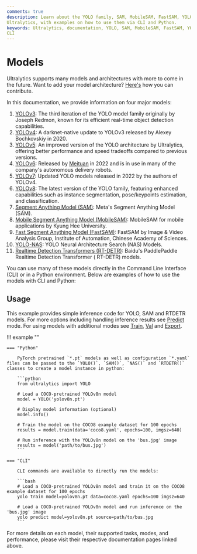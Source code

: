 ```yaml
---
comments: true
description: Learn about the YOLO family, SAM, MobileSAM, FastSAM, YOLO-NAS, and RT-DETR models supported by
Ultralytics, with examples on how to use them via CLI and Python.
keywords: Ultralytics, documentation, YOLO, SAM, MobileSAM, FastSAM, YOLO-NAS, RT-DETR, models, architectures, Python,
CLI
---
```


# Models

Ultralytics supports many models and architectures with more to come in the future. Want to add your model
architecture? [Here's](../help/contributing.md) how you can contribute.

In this documentation, we provide information on four major models:

1. [YOLOv3](./yolov3.md): The third iteration of the YOLO model family originally by Joseph Redmon, known for its
   efficient real-time object detection capabilities.
2. [YOLOv4](./yolov3.md): A darknet-native update to YOLOv3 released by Alexey Bochkovskiy in 2020.
3. [YOLOv5](./yolov5.md): An improved version of the YOLO architecture by Ultralytics, offering better performance and
   speed tradeoffs compared to previous versions.
4. [YOLOv6](./yolov6.md): Released by [Meituan](https://about.meituan.com/) in 2022 and is in use in many of the
   company's autonomous delivery robots.
5. [YOLOv7](./yolov7.md): Updated YOLO models released in 2022 by the authors of YOLOv4.
6. [YOLOv8](./yolov8.md): The latest version of the YOLO family, featuring enhanced capabilities such as instance
   segmentation, pose/keypoints estimation, and classification.
7. [Segment Anything Model (SAM)](./sam.md): Meta's Segment Anything Model (SAM).
8. [Mobile Segment Anything Model (MobileSAM)](./mobile-sam.md): MobileSAM for mobile applications by Kyung Hee
   University.
9. [Fast Segment Anything Model (FastSAM)](./fast-sam.md): FastSAM by Image & Video Analysis Group, Institute of
   Automation, Chinese Academy of Sciences.
10. [YOLO-NAS](./yolo-nas.md): YOLO Neural Architecture Search (NAS) Models.
11. [Realtime Detection Transformers (RT-DETR)](./rtdetr.md): Baidu's PaddlePaddle Realtime Detection Transformer (
    RT-DETR) models.

You can use many of these models directly in the Command Line Interface (CLI) or in a Python environment. Below are
examples of how to use the models with CLI and Python:

## Usage

This example provides simple inference code for YOLO, SAM and RTDETR models. For more options including handling
inference results see [Predict](../modes/predict.md) mode. For using models with additional modes
see [Train](../modes/train.md), [Val](../modes/val.md) and [Export](../modes/export.md).

!!! example ""

    === "Python"

        PyTorch pretrained `*.pt` models as well as configuration `*.yaml` files can be passed to the `YOLO()`, `SAM()`, `NAS()` and `RTDETR()` classes to create a model instance in python:

        ```python
        from ultralytics import YOLO

        # Load a COCO-pretrained YOLOv8n model
        model = YOLO('yolov8n.pt')

        # Display model information (optional)
        model.info()

        # Train the model on the COCO8 example dataset for 100 epochs
        results = model.train(data='coco8.yaml', epochs=100, imgsz=640)

        # Run inference with the YOLOv8n model on the 'bus.jpg' image
        results = model('path/to/bus.jpg')
        ```

    === "CLI"

        CLI commands are available to directly run the models:

        ```bash
        # Load a COCO-pretrained YOLOv8n model and train it on the COCO8 example dataset for 100 epochs
        yolo train model=yolov8n.pt data=coco8.yaml epochs=100 imgsz=640

        # Load a COCO-pretrained YOLOv8n model and run inference on the 'bus.jpg' image
        yolo predict model=yolov8n.pt source=path/to/bus.jpg
        ```

For more details on each model, their supported tasks, modes, and performance, please visit their respective
documentation pages linked above.
